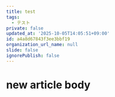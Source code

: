 ```yaml
---
title: test
tags:
  - テスト
private: false
updated_at: '2025-10-05T14:05:51+09:00'
id: a4a8d67843f3ee3bbf19
organization_url_name: null
slide: false
ignorePublish: false
---
```

# new article body
